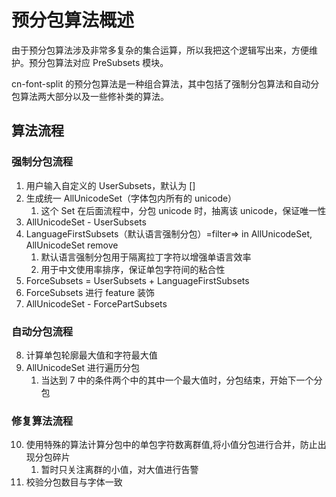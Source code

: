 # 预分包算法概述

由于预分包算法涉及非常多复杂的集合运算，所以我把这个逻辑写出来，方便维护。预分包算法对应 PreSubsets 模块。

cn-font-split 的预分包算法是一种组合算法，其中包括了强制分包算法和自动分包算法两大部分以及一些修补类的算法。

## 算法流程

### 强制分包流程

1. 用户输入自定义的 UserSubsets，默认为 []
2. 生成统一 AllUnicodeSet（字体包内所有的 unicode）
    1. 这个 Set 在后面流程中，分包 unicode 时，抽离该 unicode，保证唯一性
3. AllUnicodeSet - UserSubsets
4. LanguageFirstSubsets（默认语言强制分包）=filter=> in AllUnicodeSet, AllUnicodeSet remove
    1. 默认语言强制分包用于隔离拉丁字符以增强单语言效率
    2. 用于中文使用率排序，保证单包字符间的粘合性
5. ForceSubsets = UserSubsets + LanguageFirstSubsets
6. ForceSubsets 进行 feature 装饰
7. AllUnicodeSet - ForcePartSubsets

### 自动分包流程

8. 计算单包轮廓最大值和字符最大值
9. AllUnicodeSet 进行遍历分包
    1. 当达到 7 中的条件两个中的其中一个最大值时，分包结束，开始下一个分包

### 修复算法流程

10. 使用特殊的算法计算分包中的单包字符数离群值,将小值分包进行合并，防止出现分包碎片
    1. 暂时只关注离群的小值，对大值进行告警
11. 校验分包数目与字体一致
